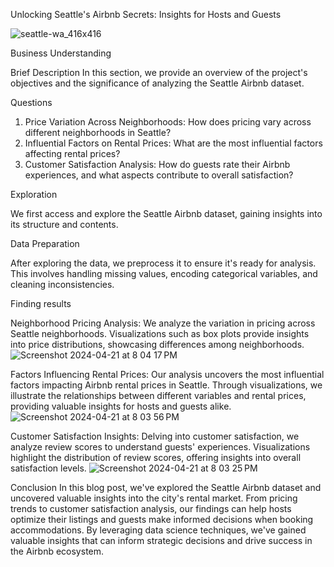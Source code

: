 Unlocking Seattle's Airbnb Secrets: Insights for Hosts and Guests

![seattle-wa_416x416](https://github.com/anhtran192/Write-a-Data-Science-Blog-Post/assets/147739264/6f4f4682-93b6-43e2-957c-60e8f477b272)


Business Understanding

Brief Description
In this section, we provide an overview of the project's objectives and the significance of analyzing the Seattle Airbnb dataset.

Questions

1. Price Variation Across Neighborhoods: How does pricing vary across different neighborhoods in Seattle?
2. Influential Factors on Rental Prices: What are the most influential factors affecting rental prices?
3. Customer Satisfaction Analysis: How do guests rate their Airbnb experiences, and what aspects contribute to overall satisfaction?

Exploration

We first access and explore the Seattle Airbnb dataset, gaining insights into its structure and contents.

Data Preparation

After exploring the data, we preprocess it to ensure it's ready for analysis. This involves handling missing values, encoding categorical variables, and cleaning inconsistencies.


Finding results

Neighborhood Pricing Analysis: We analyze the variation in pricing across Seattle neighborhoods. Visualizations such as box plots provide insights into price distributions, showcasing differences among neighborhoods.
![Screenshot 2024-04-21 at 8 04 17 PM](https://github.com/anhtran192/Write-a-Data-Science-Blog-Post/assets/147739264/de0cf4bc-689b-4d52-865c-630e1b6ad6a1)

Factors Influencing Rental Prices: Our analysis uncovers the most influential factors impacting Airbnb rental prices in Seattle. Through visualizations, we illustrate the relationships between different variables and rental prices, providing valuable insights for hosts and guests alike.
![Screenshot 2024-04-21 at 8 03 56 PM](https://github.com/anhtran192/Write-a-Data-Science-Blog-Post/assets/147739264/6d63a39b-8346-4d5c-96ee-3c92a01ddf80)

Customer Satisfaction Insights: Delving into customer satisfaction, we analyze review scores to understand guests' experiences. Visualizations highlight the distribution of review scores, offering insights into overall satisfaction levels.
![Screenshot 2024-04-21 at 8 03 25 PM](https://github.com/anhtran192/Write-a-Data-Science-Blog-Post/assets/147739264/1901ef9f-2540-400e-ad2f-652dabc7f149)

Conclusion
In this blog post, we've explored the Seattle Airbnb dataset and uncovered valuable insights into the city's rental market. From pricing trends to customer satisfaction analysis, our findings can help hosts optimize their listings and guests make informed decisions when booking accommodations. By leveraging data science techniques, we've gained valuable insights that can inform strategic decisions and drive success in the Airbnb ecosystem.

